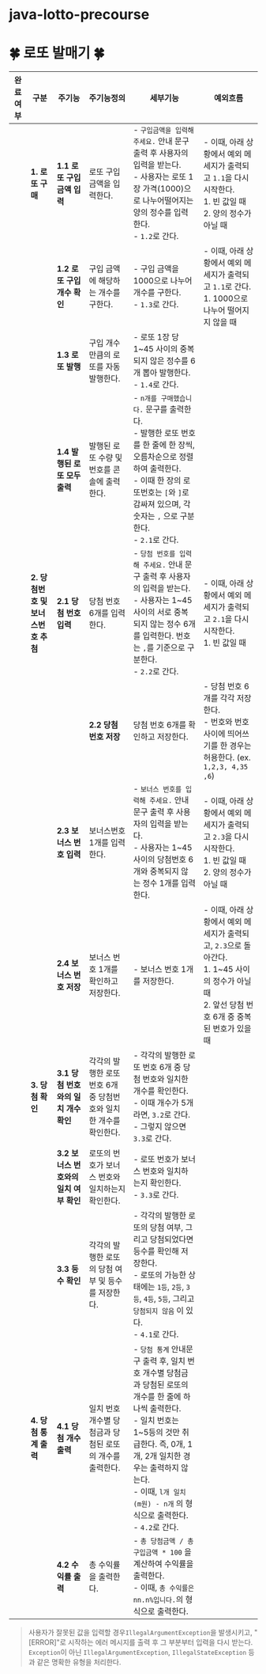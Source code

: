 # java-lotto-precourse

# 🍀 로또 발매기 🍀

| 완료여부 | 구분 | 주기능 | 주기능정의 | 세부기능                                                                                                                                                                                                                                                                      | 예외흐름                                                                                                                                                                  |
| --- | --- | --- | --- |---------------------------------------------------------------------------------------------------------------------------------------------------------------------------------------------------------------------------------------------------------------------------|-----------------------------------------------------------------------------------------------------------------------------------------------------------------------|
|  | **1. 로또 구매** | **1.1 로또 구입 금액 입력** | 로또 구입 금액을 입력한다. | - `구입금액을 입력해 주세요.` 안내 문구 출력 후 사용자의 입력을 받는다. <br>- 사용자는 로또 1장 가격(1000)으로 나누어떨어지는 양의 정수를 입력한다. <br>- `1.2`로 간다.                                                                                                                                                             | - 이때, 아래 상황에서 예외 메세지가 출력되고 `1.1`을 다시 시작한다. <br>1. 빈 값일 때 <br>2. 양의 정수가 아닐 때                                                                                           |
   |  |  | **1.2 로또 구입 개수 확인** | 구입 금액에 해당하는 개수를 구한다. | - 구입 금액을 1000으로 나누어 개수를 구한다. <br>- `1.3`로 간다.                                                                                                                                                                                                                             | - 이때, 아래 상황에서 예외 메세지가 출력되고 `1.1`로 간다. <br>1. 1000으로 나누어 떨어지지 않을 때                                                                                                     |
   |  |  | **1.3 로또 발행** | 구입 개수만큼의 로또를 자동 발행한다. | - 로또 1장 당 1~45 사이의 중복되지 않은 정수를 6개 뽑아 발행한다.                                                                     <br>- `1.4`로 간다.                                                                                                                                           |                                                                                                                                                                       |
  |  |  | **1.4 발행된 로또 모두 출력** | 발행된 로또 수량 및 번호를 콘솔에 출력한다. | - `n개를 구매했습니다.` 문구를 출력한다. <br>- 발행한 로또 번호를 한 줄에 한 장씩, 오름차순으로 정렬하여 출력한다. <br>- 이때 한 장의 로또번호는 `[`와 `]`로 감싸져 있으며, 각 숫자는 `,` 으로 구분한다. <br>- `2.1`로 간다.                                                                                                                        |                                                                                                                                                                       |
  |  | **2. 당첨번호 및 보너스번호 추첨** | **2.1 당첨 번호 입력** | 당첨 번호 6개를 입력한다. | - `당첨 번호를 입력해 주세요.` 안내 문구 출력 후 사용자의 입력을 받는다. <br>- 사용자는 1~45 사이의 서로 중복되지 않는 정수 6개를 입력한다. 번호는 `,`를 기준으로 구분한다. <br>- `2.2`로 간다.                                                                                                                                             | - 이때, 아래 상황에서 예외 메세지가 출력되고 `2.1`을 다시 시작한다. <br>1.  빈 값일 때                                                                                                             |
    |  |  | **2.2 당첨 번호 저장** | 당첨 번호 6개를 확인하고 저장한다. | - 당첨 번호 6개를 각각 저장한다.                                                                                                                                <br>- 번호와 번호 사이에 띄어쓰기를 한 경우는 허용한다. (ex. `1,2,3, 4,35 ,6`)                                                             | - 이때, 아래 상황에서 예외 메세지가 출력되고 `2.1` 로 돌아간다. <br>1. 입력한 번호가 6개가 아닐 때 <br>2. 1~45 사이의 정수가 아닌 번호가 있을 때 <br>3. 중복된 번호가 있을 때 <br>4. 하나의 번호 안에 띄어쓰기를 할 때 (ex. `1,2,3,4,3 5,6`) |
   |  |  | **2.3 보너스 번호 입력** | 보너스번호 1개를 입력한다. | - `보너스 번호를 입력해 주세요.` 안내 문구 출력 후 사용자의 입력을 받는다. <br>- 사용자는 1~45 사이의 당첨번호 6개와 중복되지 않는 정수 1개를 입력한다.                                                                                                                                                                           | - 이때, 아래 상황에서 예외 메세지가 출력되고 `2.3`을 다시 시작한다. <br>1. 빈 값일 때 <br>2. 양의 정수가 아닐 때                                                                                           |
   |  |  | **2.4 보너스 번호 저장** | 보너스 번호 1개를 확인하고 저장한다. | - 보너스 번호 1개를 저장한다.                                                                                                                                                                                                                                                        | - 이때, 아래 상황에서 예외 메세지가 출력되고, `2.3`으로 돌아간다. <br>1. 1~45 사이의 정수가 아닐 때 <br>2. 앞선 당첨 번호 6개 중 중복된 번호가 있을 때                                                                  |
   |  | **3. 당첨 확인** | **3.1 당첨 번호와의 일치 개수 확인** | 각각의 발행한 로또 번호 6개 중 당첨번호와 일치한 개수를 확인한다. | - 각각의 발행한 로또 번호 6개 중 당첨 번호와 일치한 개수를 확인한다. <br>- 이때 개수가 5개라면, `3.2`로 간다. <br>- 그렇지 않으면 `3.3`로 간다.                                                                                                                                                                          |  |
  |  |  | **3.2 보너스 번호와의 일치 여부 확인** | 로또의 번호가 보너스 번호와 일치하는지 확인한다. | - 로또 번호가 보너스 번호와 일치하는지 확인한다.                                                                                                                                                                                   <br>- `3.3`로 간다.                                           |  |
  |  |  | **3.3 등수 확인** | 각각의 발행한 로또의 당첨 여부 및 등수를 저장한다. | - 각각의 발행한 로또의 당첨 여부, 그리고 당첨되었다면 등수를 확인해 저장한다. <br>- 로또의 가능한 상태에는 `1등`, `2등`, `3등`, `4등`, `5등`, 그리고 `당첨되지 않음` 이 있다. <br>- `4.1`로 간다.                                                                                                                                       |  |
  |  | **4. 당첨 통계 출력** | **4.1 당첨 개수 출력** | 일치 번호 개수별 당첨금과 당첨된 로또의 개수를 출력한다. | - `당첨 통계` 안내문구 출력 후, 일치 번호 개수별 당첨금과 당첨된 로또의 개수를 한 줄에 하나씩 출력한다. <br>- 일치 번호는 1~5등의 것만 취급한다. 즉, 0개, 1개, 2개 일치한 경우는 출력하지 않는다. <br>- 이때, `l개 일치 (m원) - n개` 의 형식으로 출력한다. <br>- `4.2`로 간다.                                                                                      |  |
  |  |  | **4.2 수익률 출력** | 총 수익률을 출력한다. | - `총 당첨금액 / 총 구입금액 * 100` 을 계산하여 수익률을 출력한다.                                                                                                                                                                                      <br>- 이때, `총 수익률은 nn.n%입니다.`의 형식으로 출력한다. |  |

> 사용자가 잘못된 값을 입력할 경우`IllegalArgumentException`을 발생시키고, "[ERROR]"로 시작하는 에러 메시지를 출력 후 그 부분부터 입력을 다시 받는다.<br>
>`Exception`이 아닌 `IllegalArgumentException`, `IllegalStateException` 등과 같은 명확한 유형을 처리한다.